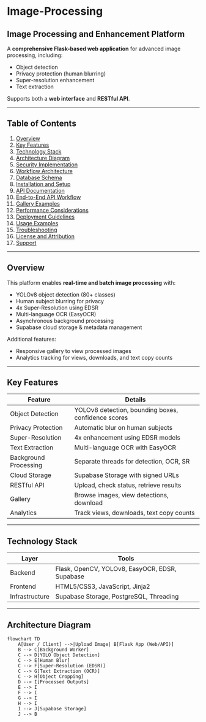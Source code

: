 # Image-Processing

## Image Processing and Enhancement Platform

A **comprehensive Flask-based web application** for advanced image processing, including:

- Object detection  
- Privacy protection (human blurring)  
- Super-resolution enhancement  
- Text extraction  

Supports both a **web interface** and **RESTful API**.

---

## Table of Contents

1. [Overview](#overview)  
2. [Key Features](#key-features)  
3. [Technology Stack](#technology-stack)  
4. [Architecture Diagram](#architecture-diagram)  
5. [Security Implementation](#security-implementation)  
6. [Workflow Architecture](#workflow-architecture)  
7. [Database Schema](#database-schema)  
8. [Installation and Setup](#installation-and-setup)  
9. [API Documentation](#api-documentation)  
10. [End-to-End API Workflow](#end-to-end-api-workflow)  
11. [Gallery Examples](#gallery-examples)  
12. [Performance Considerations](#performance-considerations)  
13. [Deployment Guidelines](#deployment-guidelines)  
14. [Usage Examples](#usage-examples)  
15. [Troubleshooting](#troubleshooting)  
16. [License and Attribution](#license-and-attribution)  
17. [Support](#support)  

---

## Overview

This platform enables **real-time and batch image processing** with:

- YOLOv8 object detection (80+ classes)  
- Human subject blurring for privacy  
- 4x Super-Resolution using EDSR  
- Multi-language OCR (EasyOCR)  
- Asynchronous background processing  
- Supabase cloud storage & metadata management  

Additional features:

- Responsive gallery to view processed images  
- Analytics tracking for views, downloads, and text copy counts  

---

## Key Features

| Feature | Details |
|---------|---------|
| Object Detection | YOLOv8 detection, bounding boxes, confidence scores |
| Privacy Protection | Automatic blur on human subjects |
| Super-Resolution | 4x enhancement using EDSR models |
| Text Extraction | Multi-language OCR with EasyOCR |
| Background Processing | Separate threads for detection, OCR, SR |
| Cloud Storage | Supabase Storage with signed URLs |
| RESTful API | Upload, check status, retrieve results |
| Gallery | Browse images, view detections, download |
| Analytics | Track views, downloads, text copy counts |

---

## Technology Stack

| Layer | Tools |
|-------|------|
| Backend | Flask, OpenCV, YOLOv8, EasyOCR, EDSR, Supabase |
| Frontend | HTML5/CSS3, JavaScript, Jinja2 |
| Infrastructure | Supabase Storage, PostgreSQL, Threading |

---

## Architecture Diagram

```mermaid
flowchart TD
    A[User / Client] -->|Upload Image| B[Flask App (Web/API)]
    B --> C[Background Worker]
    C --> D[YOLO Object Detection]
    C --> E[Human Blur]
    C --> F[Super-Resolution (EDSR)]
    C --> G[Text Extraction (OCR)]
    C --> H[Object Cropping]
    D --> I[Processed Outputs]
    E --> I
    F --> I
    G --> I
    H --> I
    I --> J[Supabase Storage]
    J --> B
